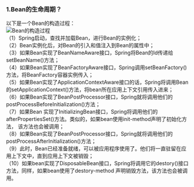 ### 1.Bean的生命周期？
以下是一个Bean的构造过程：  
![Bean的构造过程](https://www.javazhiyin.com/wp-content/uploads/2019/05/java0-1558500658.jpg)  
（1）Spring启动，查找并加载Bean，进行Bean的实例化；  
（2）Bean实例化后，对Bean的引入和值注入到Bean的属性中；  
（3）如果Bean实现了BeanNameAware接口，Spring将Bean的Id传递给setBeanName()方法；  
（4）如果Bean实现了BeanFactoryAware接口，Spring调用setBeanFactory()方法，将BeanFactory容器实例传入；  
（5）如果Bean实现了ApplicationContextAware接口的话，Spring将调用Bean的setApplicationContext()方法，将bean所在应用上下文引用传入进来；  
（6）如果Bean实现了BeanPostProcessor接口，Spring就将调用他们的postProcessBeforeInitialization()方法；  
（7）如果Bean 实现了InitializingBean接口，Spring将调用他们的afterPropertiesSet()方法。类似的，如果bean使用init-method声明了初始化方法，
该方法也会被调用；  
（8）如果Bean实现了BeanPostProcessor接口，Spring就将调用他们的postProcessAfterInitialization()方法；  
（9）此时，Bean已经准备就绪，可以被应用程序使用了。他们将一直驻留在应用上下文中，直到应用上下文被销毁；  
（10）如果bean实现了DisposableBean接口，Spring将调用它的destory()接口方法，同样，如果bean使用了destory-method 声明销毁方法，该方法也会被调用。  

